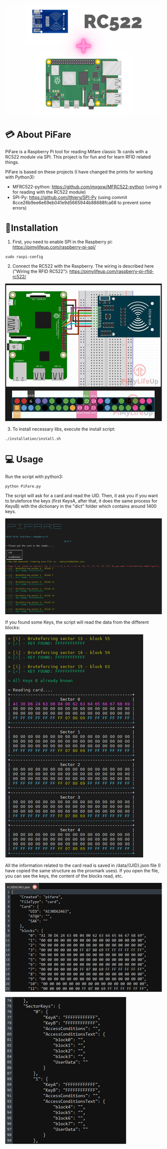 ![Raspberry and RC522 module](./installation/images/PiFare.png "Raspberry and RC522 module")


# 💳 About PiFare
PiFare is a Raspberry Pi tool for reading Mifare classic 1k cards with a RC522 module via SPI. This project is for fun and for learn RFID related things.

PiFare is based on these projects (I have changed the prints for working with Python3): 

* MFRC522-python: https://github.com/mxgxw/MFRC522-python (using it for reading with the RC522 module)
* SPI-Py: https://github.com/lthiery/SPI-Py (using commit 8cce26b9ee6e69eb041e9d5665944b88688fca68 to prevent some errors)


# 📝Installation 

1. First, you need to enable SPI in the Raspberry pi: https://pimylifeup.com/raspberry-pi-spi/

```
sudo raspi-config
```

2. Connect the RC522 with the Raspberry. The wiring is described here ("Wiring the RFID RC522"): https://pimylifeup.com/raspberry-pi-rfid-rc522/

![Raspberry and RC522 wiring](./installation/images/Wiring.png "Raspberry and RC522 wiring")

3. To install necessary libs, execute the install script: 
```
./installation/install.sh
```

# 💻 Usage 
Run the script with python3: 
```
python PiFare.py
```

The script will ask for a card and read the UID. Then, it ask you if you want to bruteforce the keys (first KeysA, after that, it does the same process for KeysB) with the dictionary in the "dict" folder which contains around 1400 keys. 

![PiFare main screen](./installation/images/bruteforceKeysA.png "PiFare main screen")

If you found some Keys, the script will read the data from the different blocks: 

![Blocks data printed](./installation/images/blocksread.png "Blocks data printed")

All the information related to the card read is saved in /data/{UID}.json file (I have copied the same structure as the proxmark uses). If you open the file, you can see the keys, the content of the blocks read, etc. 

![Data from json file](./installation/images/jsonwithdata1.png "Data from json file")

![Data from json file](./installation/images/jsonwithdata2.png "Data from json file")